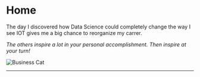 # Home

The day I discovered how Data Science could completely change the way I see IOT gives me a big chance to reorganize my carrer.

*The others inspire a lot in your personal accomplishment. Then inspire at your turn!*

![Business Cat](./background.png)

- - -

<!-- ## [Latest posts](projects/softwares)

<div id="medium-widget"></div>
<script src="https://medium-widget.pixelpoint.io/widget.js"></script>
<script>
    MediumWidget.Init({
        renderTo: '#medium-widget',
        params: {
            "resource": "https://medium.com/@py4mac",
            "postsPerLine": 1,
            "limit": 1,
            "picture": "big",
            "fields": ["description", "claps", "likes", "publishAt"],
            "ratio": "original"
        }
    })
</script> -->

